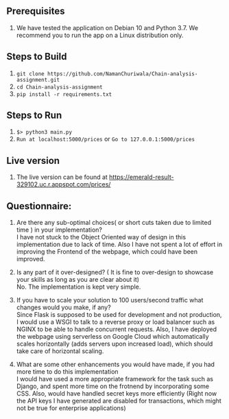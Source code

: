 ## Prerequisites
1. We have tested the application on Debian 10 and Python 3.7. We recommend you to run the app on a Linux distribution only.

## Steps to Build
1. `git clone https://github.com/NamanChuriwala/Chain-analysis-assignment.git`
2. `cd Chain-analysis-assignment`
3. `pip install -r requirements.txt`

## Steps to Run
1. `$> python3 main.py`
2. `Run at localhost:5000/prices` or `Go to 127.0.0.1:5000/prices`

## Live version
1. The live version can be found at https://emerald-result-329102.uc.r.appspot.com/prices/

## Questionnaire:

1. Are there any sub-optimal choices( or short cuts taken due to limited time ) in your implementation?  
    I have not stuck to the Object Oriented way of design in this implementation due to lack of time. Also I have
    not spent a lot of effort in improving the Frontend of the webpage, which could have been improved.
    
2. Is any part of it over-designed? ( It is fine to over-design to showcase your skills as long as you are clear about it)  
    No. The implementation is kept very simple.
    
3. If you have to scale your solution to 100 users/second traffic what changes would you make, if any?  
    Since Flask is supposed to be used for development and not production, I would use a WSGI to talk to a reverse proxy or load
    balancer such as NGINX to be able to handle concurrent requests. Also, I have deployed the webpage using serverless on Google Cloud
    which automatically scales horizontally (adds servers upon increased load), which should take care of horizontal scaling.
    
4. What are some other enhancements you would have made, if you had more time to do this implementation  
    I would have used a more appropriate framework for the task such as Django, and spent more time on the frotnend by incorporating
    some CSS. Also, would have handled secret keys more efficiently (Right now the API keys I have generated are disabled for transactions, 
    which might not be true for enterprise applications)
